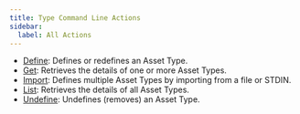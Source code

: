 ```yaml
---
title: Type Command Line Actions
sidebar:
  label: All Actions
---
```


* [Define](./define/): Defines or redefines an Asset Type.
* [Get](./get/): Retrieves the details of one or more Asset Types.
* [Import](./import/): Defines multiple Asset Types by importing from a file or STDIN.
* [List](./list/): Retrieves the details of all Asset Types.
* [Undefine](./undefine): Undefines (removes) an Asset Type.
